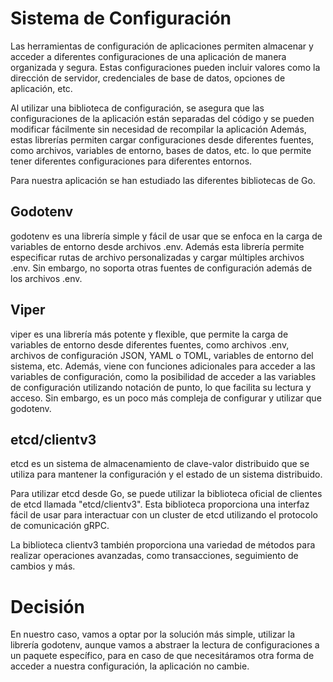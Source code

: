 # Sistema de Configuración

Las herramientas de configuración de aplicaciones permiten almacenar y acceder a diferentes configuraciones de una aplicación de manera organizada y segura.
Estas configuraciones pueden incluir valores como la dirección de servidor, credenciales de base de datos, opciones de aplicación, etc.

Al utilizar una biblioteca de configuración, se asegura que las configuraciones de la aplicación están separadas del código y se pueden modificar fácilmente sin necesidad de recompilar la aplicación
Además, estas librerías permiten cargar configuraciones desde diferentes fuentes, como archivos, variables de entorno, bases de datos, etc. lo que permite tener diferentes configuraciones para diferentes entornos.

Para nuestra aplicación se han estudiado las diferentes bibliotecas de Go.

## Godotenv

godotenv es una librería simple y fácil de usar que se enfoca en la carga de variables de entorno desde archivos .env.
Además esta librería permite especificar rutas de archivo personalizadas y cargar múltiples archivos .env.
Sin embargo, no soporta otras fuentes de configuración además de los archivos .env.

## Viper
viper es una librería más potente y flexible, que permite la carga de variables de entorno desde diferentes fuentes, como archivos .env, archivos de configuración JSON, YAML o TOML, variables de entorno del sistema, etc.
Además, viene con funciones adicionales para acceder a las variables de configuración, como la posibilidad de acceder a las variables de configuración utilizando notación de punto, lo que facilita su lectura y acceso.
Sin embargo, es un poco más compleja de configurar y utilizar que godotenv.

## etcd/clientv3

etcd es un sistema de almacenamiento de clave-valor distribuido que se utiliza para mantener la configuración y el estado de un sistema distribuido.

Para utilizar etcd desde Go, se puede utilizar la biblioteca oficial de clientes de etcd llamada "etcd/clientv3". Esta biblioteca proporciona una interfaz fácil de usar para interactuar con un cluster de etcd utilizando el protocolo de comunicación gRPC.

La biblioteca clientv3 también proporciona una variedad de métodos para realizar operaciones avanzadas, como transacciones, seguimiento de cambios y más.

# Decisión

En nuestro caso, vamos a optar por la solución más simple, utilizar la librería godotenv, aunque vamos a abstraer la lectura de configuraciones a un paquete específico, para en caso de que necesitáramos otra forma de acceder a nuestra configuración, la aplicación no cambie.
